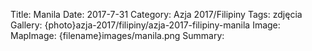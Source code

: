 Title: Manila
Date: 2017-7-31
Category: Azja 2017/Filipiny
Tags: zdjęcia
Gallery: {photo}azja-2017/filipiny/azja-2017-filipiny-manila
Image: 
MapImage: {filename}images/manila.png
Summary: